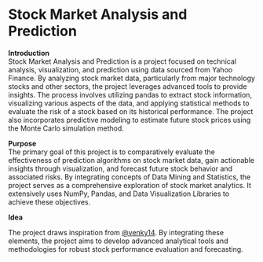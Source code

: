
# Stock Market Analysis and Prediction

**Introduction**  
Stock Market Analysis and Prediction is a project focused on technical analysis, visualization, and prediction using data sourced from Yahoo Finance. By analyzing stock market data, particularly from major technology stocks and other sectors, the project leverages advanced tools to provide insights. The process involves utilizing pandas to extract stock information, visualizing various aspects of the data, and applying statistical methods to evaluate the risk of a stock based on its historical performance. The project also incorporates predictive modeling to estimate future stock prices using the Monte Carlo simulation method.  

**Purpose**  
The primary goal of this project is to comparatively evaluate the effectiveness of prediction algorithms on stock market data, gain actionable insights through visualization, and forecast future stock behavior and associated risks. By integrating concepts of Data Mining and Statistics, the project serves as a comprehensive exploration of stock market analytics. It extensively uses NumPy, Pandas, and Data Visualization Libraries to achieve these objectives.


**Idea**

The project draws inspiration from [@venky14](https://github.com/venky14). By integrating these elements, the project aims to develop advanced analytical tools and methodologies for robust stock performance evaluation and forecasting.



